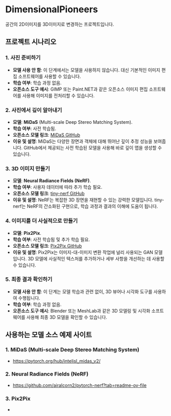 # DimensionalPioneers
공간의 2D이미지를 3D이미지로 변경하는 프로젝트입니다.

## 프로젝트 시나리오

### 1. 사진 준비하기
- **모델 사용 안 함**: 이 단계에서는 모델을 사용하지 않습니다. 대신 기본적인 이미지 편집 소프트웨어를 사용할 수 있습니다.
- **학습 여부**: 학습 과정 없음.
- **오픈소스 도구 예시**: GIMP 또는 Paint.NET과 같은 오픈소스 이미지 편집 소프트웨어를 사용해 이미지를 전처리할 수 있습니다.

### 2. 사진에서 깊이 알아내기
- **모델**: **MiDaS** (Multi-scale Deep Stereo Matching System).
- **학습 여부**: 사전 학습됨.
- **오픈소스 모델 링크**: [MiDaS GitHub](https://github.com/intel-isl/MiDaS)
- **이유 및 설명**: MiDaS는 다양한 장면과 객체에 대해 뛰어난 깊이 추정 성능을 보여줍니다. GitHub에서 제공되는 사전 학습된 모델을 사용해 바로 깊이 맵을 생성할 수 있습니다.

### 3. 3D 이미지 만들기
- **모델**: **Neural Radiance Fields (NeRF)**.
- **학습 여부**: 사용자 데이터에 따라 추가 학습 필요.
- **오픈소스 모델 링크**: [tiny-nerf GitHub](https://github.com/bmild/nerf)
- **이유 및 설명**: NeRF는 복잡한 3D 장면을 재현할 수 있는 강력한 모델입니다. tiny-nerf는 NeRF의 간소화된 구현으로, 학습 과정과 결과의 이해에 도움이 됩니다.

### 4. 이미지를 더 사실적으로 만들기
- **모델**: **Pix2Pix**.
- **학습 여부**: 사전 학습됨 및 추가 학습 필요.
- **오픈소스 모델 링크**: [Pix2Pix GitHub](https://github.com/phillipi/pix2pix)
- **이유 및 설명**: Pix2Pix는 이미지-대-이미지 변환 작업에 널리 사용되는 GAN 모델입니다. 3D 모델에 사실적인 텍스처를 추가하거나 세부 사항을 개선하는 데 사용할 수 있습니다.

### 5. 최종 결과 확인하기
- **모델 사용 안 함**: 이 단계는 모델 학습과 관련 없이, 3D 뷰어나 시각화 도구를 사용하여 수행됩니다.
- **학습 여부**: 학습 과정 없음.
- **오픈소스 도구 예시**: Blender 또는 MeshLab과 같은 3D 모델링 및 시각화 소프트웨어를 사용해 최종 3D 모델을 확인할 수 있습니다.

## 사용하는 모델 소스 예제 사이트

### 1. **MiDaS** (Multi-scale Deep Stereo Matching System)
- https://pytorch.org/hub/intelisl_midas_v2/
### 2. **Neural Radiance Fields (NeRF)**
- https://github.com/airalcorn2/pytorch-nerf?tab=readme-ov-file
### 3. **Pix2Pix**
- 
